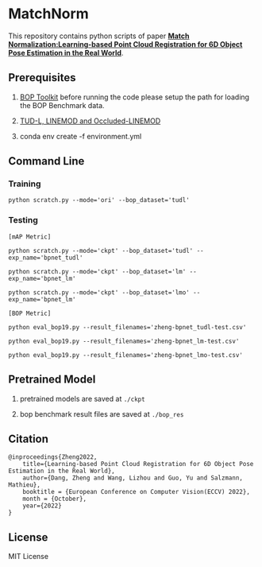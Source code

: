 # MatchNorm

This repository contains python scripts of paper [**Match Normalization:Learning-based Point Cloud Registration for 6D Object Pose Estimation in the Real World**](https://arxiv.org/pdf/2203.15309.pdf).

## Prerequisites

1. [BOP Toolkit](https://github.com/thodan/bop_toolkit) before running the code please setup the path for loading the BOP Benchmark data.

2. [TUD-L, LINEMOD and Occluded-LINEMOD](https://bop.felk.cvut.cz/datasets/)

3. conda env create -f environment.yml

## Command Line

### Training
    python scratch.py --mode='ori' --bop_dataset='tudl'

### Testing

    [mAP Metric]

    python scratch.py --mode='ckpt' --bop_dataset='tudl' --exp_name='bpnet_tudl'

    python scratch.py --mode='ckpt' --bop_dataset='lm' --exp_name='bpnet_lm'

    python scratch.py --mode='ckpt' --bop_dataset='lmo' --exp_name='bpnet_lm'

    [BOP Metric]

    python eval_bop19.py --result_filenames='zheng-bpnet_tudl-test.csv'
    
    python eval_bop19.py --result_filenames='zheng-bpnet_lm-test.csv'

    python eval_bop19.py --result_filenames='zheng-bpnet_lmo-test.csv'

    
## Pretrained Model

1. pretrained models are saved at `./ckpt`

2. bop benchmark result files are saved at `./bop_res`

## Citation

    @inproceedings{Zheng2022,
        title={Learning-based Point Cloud Registration for 6D Object Pose Estimation in the Real World},
        author={Dang, Zheng and Wang, Lizhou and Guo, Yu and Salzmann, Mathieu},
        booktitle = {European Conference on Computer Vision(ECCV) 2022},
        month = {October},
        year={2022}
    }

## License
MIT License